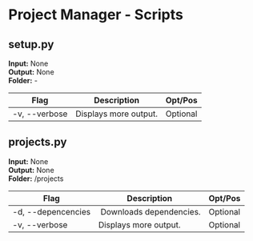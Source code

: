 # Project Manager - Scripts

## setup.py

**Input:** None<br/>
**Output:** None<br/>
**Folder:** -<br/>

Flag | Description | Opt/Pos
---|---|---
-v, --verbose | Displays more output. | Optional

## projects.py

**Input:** None<br/>
**Output:** None<br/>
**Folder:** /projects<br/>

Flag | Description | Opt/Pos
---|---|---
-d, --depencencies | Downloads dependencies. | Optional
-v, --verbose | Displays more output. | Optional
